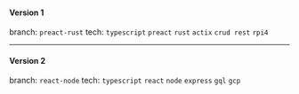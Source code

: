 #### Version 1

branch: `preact-rust`
tech: `typescript` `preact` `rust` `actix` `crud rest` `rpi4`

___

#### Version 2

branch: `react-node`
tech: `typescript` `react` `node` `express` `gql` `gcp`